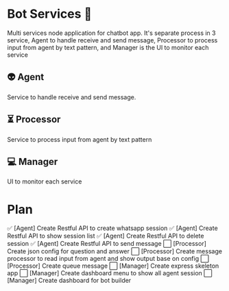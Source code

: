 # Bot Services :robot:

Multi services node application for chatbot app. It's separate process in 3 service, Agent to handle receive and send message, Processor to process input from agent by text pattern, and Manager is the UI to monitor each service

## :alien: Agent
Service to handle receive and send message.

## :hourglass_flowing_sand: Processor
Service to process input from agent by text pattern
## :computer: Manager
UI to monitor each service

# Plan

:white_check_mark: [Agent] Create Restful API to create whatsapp session
:white_check_mark: [Agent] Create Restful API to show session list
:white_check_mark: [Agent] Create Restful API to delete session
:white_check_mark: [Agent] Create Restful API to send message
:white_large_square: [Processor] Create json config for question and answer
:white_large_square: [Processor] Create message processor to read input from agent and show output base on config
:white_large_square: [Processor] Create queue message
:white_large_square: [Manager] Create express skeleton app
:white_large_square: [Manager] Create dashboard menu to show all agent session
:white_large_square: [Manager] Create dashboard for bot builder